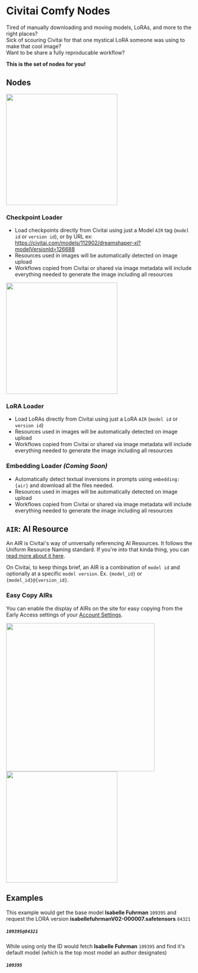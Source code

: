 # Civitai Comfy Nodes

Tired of manually downloading and moving models, LoRAs, and more to the right places?  
Sick of scouring Civitai for that one mystical LoRA someone was using to make that cool image?  
Want to be share a fully reproducable workflow?

**This is the set of nodes for you!**

## Nodes

<img width="300" src="https://github.com/civitai/comfy-nodes/assets/607609/a581144d-8e6f-4798-96ec-eba92ceef927"/>

### Checkpoint Loader
- Load checkpoints directly from Civitai using just a Model `AIR` tag (`model id` or `version id`), or by URL ex: https://civitai.com/models/112902/dreamshaper-xl?modelVersionId=126688
- Resources used in images will be automatically detected on image upload
- Workflows copied from Civitai or shared via image metadata will include everything needed to generate the image including all resources

<img width="300" src="https://github.com/civitai/comfy-nodes/assets/607609/2038ecb5-ffc1-46d5-beee-6b11c72a2c12"/>

### LoRA Loader
- Load LoRAs directly from Civitai using just a LoRA `AIR` (`model id` or `version id`)
- Resources used in images will be automatically detected on image upload
- Workflows copied from Civitai or shared via image metadata will include everything needed to generate the image including all resources

### Embedding Loader _(Coming Soon)_
- Automatically detect textual inversions in prompts using `embedding:{air}` and download all the files needed.
- Resources used in images will be automatically detected on image upload
- Workflows copied from Civitai or shared via image metadata will include everything needed to generate the image including all resources

## `AIR`: AI Resource
An AIR is Civitai's way of universally referencing AI Resources. It follows the Uniform Resource Naming standard. If you're into that kinda thing, you can [read more about it here](https://github.com/civitai/civitai/wiki/AIR-%E2%80%90-Uniform-Resource-Names-for-AI). 

On Civitai, to keep things brief, an AIR is a combination of `model id` and optionally at a specific `model version`. Ex. `{model_id}` or `{model_id}@{version_id}`.

### Easy Copy AIRs
You can enable the display of AIRs on the site for easy copying from the Early Access settings of your [Account Settings](https://civitai.com/user/account).

<img width="400" src="https://github.com/civitai/comfy-nodes/assets/607609/ead8287f-7b11-4e2e-ac41-e0c83491bfbf"/>

<img width="300" src="https://github.com/civitai/comfy-nodes/assets/607609/2c4198b6-6d99-45e5-8d9d-f05a370d0582"/>


## Examples
This example would get the base model **Isabelle Fuhrman** `109395` and request the LORA version **isabellefuhrmanV02-000007.safetensors** `84321`
##### `109395@84321`</font>

While using only the ID would fetch **Isabelle Fuhrman** `109395` and find it's default model (which is the top most model an author designates)
##### `109395`</font>
